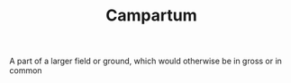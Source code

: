 ---
title: Campartum
letter: C
permalink: "/definitions/bld-campartum.html"
body: A part of a larger field or ground, which would otherwise be in gross or in
  common
published_at: '2018-07-07'
source: Black's Law Dictionary 2nd Ed (1910)
layout: post
---